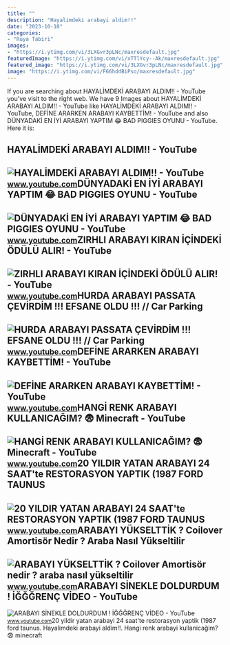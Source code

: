 ```yaml
---
title: ""
description: "Hayali̇mdeki̇ arabayi aldim!!"
date: "2023-10-10"
categories:
- "Ruya Tabiri"
images:
- "https://i.ytimg.com/vi/3LXGvr3pLNc/maxresdefault.jpg"
featuredImage: "https://i.ytimg.com/vi/xTTlYcy--Ak/maxresdefault.jpg"
featured_image: "https://i.ytimg.com/vi/3LXGvr3pLNc/maxresdefault.jpg"
image: "https://i.ytimg.com/vi/F66hddBiPso/maxresdefault.jpg"
---
```


If you are searching about HAYALİMDEKİ ARABAYI ALDIM!! - YouTube you've visit to the right web. We have 9 Images about HAYALİMDEKİ ARABAYI ALDIM!! - YouTube like HAYALİMDEKİ ARABAYI ALDIM!! - YouTube, DEFİNE ARARKEN ARABAYI KAYBETTİM! - YouTube and also DÜNYADAKİ EN İYİ ARABAYI YAPTIM 😂 BAD PIGGIES OYUNU - YouTube. Here it is:

HAYALİMDEKİ ARABAYI ALDIM!! - YouTube
-------------------------------------

 ![HAYALİMDEKİ ARABAYI ALDIM!! - YouTube](https://i.ytimg.com/vi/gZjdtvf38kM/maxresdefault.jpg) <small>www.youtube.com</small>DÜNYADAKİ EN İYİ ARABAYI YAPTIM 😂 BAD PIGGIES OYUNU - YouTube
-------------------------------------------------------------

 ![DÜNYADAKİ EN İYİ ARABAYI YAPTIM 😂 BAD PIGGIES OYUNU - YouTube](https://i.ytimg.com/vi/3LXGvr3pLNc/maxresdefault.jpg) <small>www.youtube.com</small>ZIRHLI ARABAYI KIRAN İÇİNDEKİ ÖDÜLÜ ALIR! - YouTube
---------------------------------------------------

 ![ZIRHLI ARABAYI KIRAN İÇİNDEKİ ÖDÜLÜ ALIR! - YouTube](https://i.ytimg.com/vi/R-BSPdCIAA4/maxresdefault.jpg) <small>www.youtube.com</small>HURDA ARABAYI PASSATA ÇEVİRDİM !!! EFSANE OLDU !!! // Car Parking
-----------------------------------------------------------------

 ![HURDA ARABAYI PASSATA ÇEVİRDİM !!! EFSANE OLDU !!! // Car Parking](https://i.ytimg.com/vi/Z5EptJmOdf0/maxresdefault.jpg) <small>www.youtube.com</small>DEFİNE ARARKEN ARABAYI KAYBETTİM! - YouTube
-------------------------------------------

 ![DEFİNE ARARKEN ARABAYI KAYBETTİM! - YouTube](https://i.ytimg.com/vi/xTTlYcy--Ak/maxresdefault.jpg) <small>www.youtube.com</small>HANGİ RENK ARABAYI KULLANICAĞIM? 😨 Minecraft - YouTube
------------------------------------------------------

 ![HANGİ RENK ARABAYI KULLANICAĞIM? 😨 Minecraft - YouTube](https://i.ytimg.com/vi/JXke5FL0_gk/maxresdefault.jpg) <small>www.youtube.com</small>20 YILDIR YATAN ARABAYI 24 SAAT'te RESTORASYON YAPTIK (1987 FORD TAUNUS
-----------------------------------------------------------------------

 ![20 YILDIR YATAN ARABAYI 24 SAAT'te RESTORASYON YAPTIK (1987 FORD TAUNUS](https://i.ytimg.com/vi/F66hddBiPso/maxresdefault.jpg) <small>www.youtube.com</small>ARABAYI YÜKSELTTİK ? Coilover Amortisör Nedir ? Araba Nasıl Yükseltilir
-----------------------------------------------------------------------

 ![ARABAYI YÜKSELTTİK ? Coilover Amortisör nedir ? araba nasıl yükseltilir](https://i.ytimg.com/vi/Wvw0LiMHbE0/maxresdefault.jpg) <small>www.youtube.com</small>ARABAYI SİNEKLE DOLDURDUM ! İĞĞĞRENÇ VİDEO - YouTube
----------------------------------------------------

 ![ARABAYI SİNEKLE DOLDURDUM ! İĞĞĞRENÇ VİDEO - YouTube](https://i.ytimg.com/vi/H4umYhMHtVY/maxresdefault.jpg) <small>www.youtube.com</small>20 yildir yatan arabayi 24 saat'te restorasyon yaptik (1987 ford taunus. Hayali̇mdeki̇ arabayi aldim!!. Hangi̇ renk arabayi kullanicağim? 😨 minecraft
